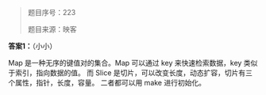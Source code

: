 > 题目序号：223
>
> 题目来源：映客

**答案1：**（小小）

Map 是一种无序的键值对的集合。Map 可以通过 key 来快速检索数据，key 类似于索引，指向数据的值。
而 Slice 是切片，可以改变长度，动态扩容，切片有三个属性，指针，长度，容量。
二者都可以用 make 进行初始化。